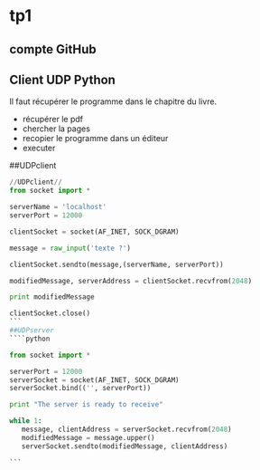 # tp1

## compte GitHub

## Client UDP Python

Il faut récupérer le programme dans le chapitre du livre.

 - récupérer le pdf
 - chercher la pages
 - recopier le programme dans un éditeur
 - executer
 
 ##UDPclient
 
 ````python
 //UDPclient//
 from socket import *

serverName = 'localhost'
serverPort = 12000

clientSocket = socket(AF_INET, SOCK_DGRAM)

message = raw_input('texte ?')

clientSocket.sendto(message,(serverName, serverPort))

modifiedMessage, serverAddress = clientSocket.recvfrom(2048)

print modifiedMessage

clientSocket.close()
```
##UDPserver
````python

from socket import *

serverPort = 12000
serverSocket = socket(AF_INET, SOCK_DGRAM)
serverSocket.bind(('', serverPort))

print "The server is ready to receive"

while 1:
	message, clientAddress = serverSocket.recvfrom(2048)
	modifiedMessage = message.upper()
	serverSocket.sendto(modifiedMessage, clientAddress)

```

